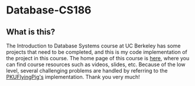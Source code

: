 # Database-CS186
## What is this?
The Introduction to Database Systems course at UC Berkeley has some projects that need to be completed, and this is my code implementation of the project in this course. The home page of this course is [here](https://cs186berkeley.net/sp21/), where you can find course resources such as videos, slides, etc. Because of the low level, several challenging problems are handled by referring to the [PKUFlyingPig's](https://github.com/PKUFlyingPig/CS186-Rookiedb) implementation. Thank you very much!
